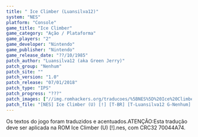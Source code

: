 ```yaml
---
title: " Ice Climber (Luansilva12)"
system: "NES"
platform: "Console"
game_title: "Ice Climber"
game_category: "Ação / Plataforma"
game_players: "2"
game_developer: "Nintendo"
game_publisher: "Nintendo"
game_release_date: "??/10/1985"
patch_author: "Luansilva12 (aka Green Jerry)"
patch_group: "Nenhum"
patch_site: ""
patch_version: "1.0"
patch_release: "07/01/2018"
patch_type: "IPS"
patch_progress: "???"
patch_images: ["//img.romhackers.org/traducoes/%5BNES%5D%20Ice%20Climber%20-%20Luansilva12%20-%201.png","//img.romhackers.org/traducoes/%5BNES%5D%20Ice%20Climber%20-%20Luansilva12%20-%202.png","//img.romhackers.org/traducoes/%5BNES%5D%20Ice%20Climber%20-%20Luansilva12%20-%203.png"]
patch_file: "[NES] Ice Climber (U) [!] [T-BR] [T-Luansilva12 G-Nenhum] [V-1.0 A-2018].zip"
---
```

Os textos do jogo foram traduzidos e acentuados.ATENÇÃO:Esta tradução deve ser aplicada na ROM Ice Climber (U) [!].nes, com CRC32 70044A74.